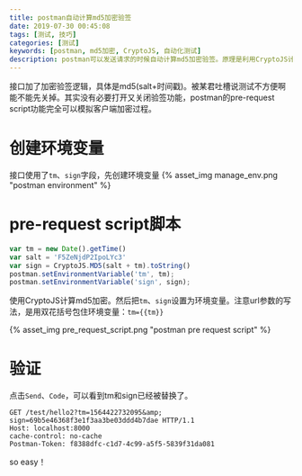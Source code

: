 ```yaml
---
title: postman自动计算md5加密验签
date: 2019-07-30 00:45:08
tags: [测试, 技巧]
categories: [测试]
keywords: [postman, md5加密, CryptoJS, 自动化测试]
description: postman可以发送请求的时候自动计算md5加密验签。原理是利用CryptoJS计算md5，验签字段需要设置为postman的环境变量。
---
```


接口加了加密验签逻辑，具体是md5(salt+时间戳)。被某君吐槽说测试不方便啊能不能先关掉。其实没有必要打开又关闭验签功能，postman的pre-request script功能完全可以模拟客户端加密过程。
<!-- more -->
# 创建环境变量

接口使用了`tm`、`sign`字段，先创建环境变量
{% asset_img manage_env.png "postman environment" %}

# pre-request script脚本

```javascript
var tm = new Date().getTime()
var salt = 'F5ZeNjdP2IpoLYc3'
var sign = CryptoJS.MD5(salt + tm).toString()
postman.setEnvironmentVariable('tm', tm);
postman.setEnvironmentVariable('sign', sign);
```
使用CryptoJS计算md5加密。然后把`tm`、`sign`设置为环境变量。注意url参数的写法，是用双花括号包住环境变量：`tm={{tm}}`

{% asset_img pre_request_script.png "postman pre request script" %}

# 验证

点击`Send`、`Code`，可以看到tm和sign已经被替换了。
```
GET /test/hello2?tm=1564422732095&amp; sign=69b5e46368f3e1f3aa3be03ddd4b7dae HTTP/1.1
Host: localhost:8000
cache-control: no-cache
Postman-Token: f8388dfc-c1d7-4c99-a5f5-5839f31da081
```

so easy！